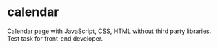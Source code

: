 # calendar
Calendar page with JavaScript, CSS, HTML without third party libraries.
Test task for front-end developer.
